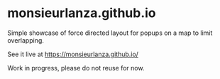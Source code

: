 # monsieurlanza.github.io

Simple showcase of force directed layout for popups on a map to limit overlapping.

See it live at https://monsieurlanza.github.io/

Work in progress, please do not reuse for now. 
